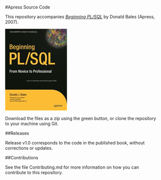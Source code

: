 #Apress Source Code

This repository accompanies [*Beginning PL/SQL*](http://www.apress.com/9781590598825) by Donald Bales (Apress, 2007).

![Cover image](9781590598825.jpg)

Download the files as a zip using the green button, or clone the repository to your machine using Git.

##Releases

Release v1.0 corresponds to the code in the published book, without corrections or updates.

##Contributions

See the file Contributing.md for more information on how you can contribute to this repository.
